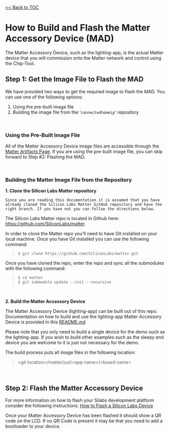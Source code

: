 [<< Back to TOC](../README.md)

# How to Build and Flash the Matter Accessory Device (MAD)

The Matter Accessory Device, such as the lighting-app, is the actual Matter
device that you will commission onto the Matter network and control using the
Chip-Tool.

## Step 1: Get the Image File to Flash the MAD

We have provided two ways to get the required image to flash the MAD. You can
use one of the following options:

1. Using the pre-built image file
2. Building the image file from the '`connectedhomeip`' repository

<br>

### **Using the Pre-Built Image File**

All of the Matter Accessory Device image files are accessible through the
[Matter Artifacts Page](../general/ARTIFACTS.md). If you are using the pre-built
image file, you can skip forward to Step #2: Flashing the MAD.

<br>

### **Building the Matter Image File from the Repository**

**1. Clone the Silicon Labs Matter repository**

    Since you are reading this documentation it is assumed that you have already cloned the Silicon Labs Matter GitHub repository and have the right branch. If you have not you can follow the directions below.

The Silicon Labs Matter repo is located in Github here:
https://github.com/SiliconLabs/matter.

In order to clone the Matter repo you'll need to have Git installed on your
local machine. Once you have Git installed you can use the following command:

> `$ git clone https://github.com/SiliconLabs/matter.git`

Once you have cloned the repo, enter the repo and sync all the submodules with
the following command:

> `$ cd matter` <br> `$ git submodule update --init --recursive`

<br>

**2. Build the Matter Accessory Device**

The Matter Accessory Device (lighting-app) can be built out of this repo. Documentation on how to build and use the lighting-app Matter Accessory Device is provided in this [README.md](../../../examples/lighting-app/efr32/README.md)

Please note that you only need to build a single device for
the demo such as the lighting-app. If you wish to build other examples such as
the sleepy end device you are welcome to it is just not necessary for the demo.

The build process puts all image files in the following location:

> \<git location>/matter/out/\<app name>/\<board name>

<br>

## Step 2: Flash the Matter Accessory Device

For more information on how to flash your Silabs development platform consider
the following instructions:
[How to Flash a Silicon Labs Device](../general/FLASH_SILABS_DEVICE.md)

Once your Matter Accessory Device has been flashed it should show a QR code on
the LCD. If no QR Code is present it may be that you need to add a bootloader to
your device.
